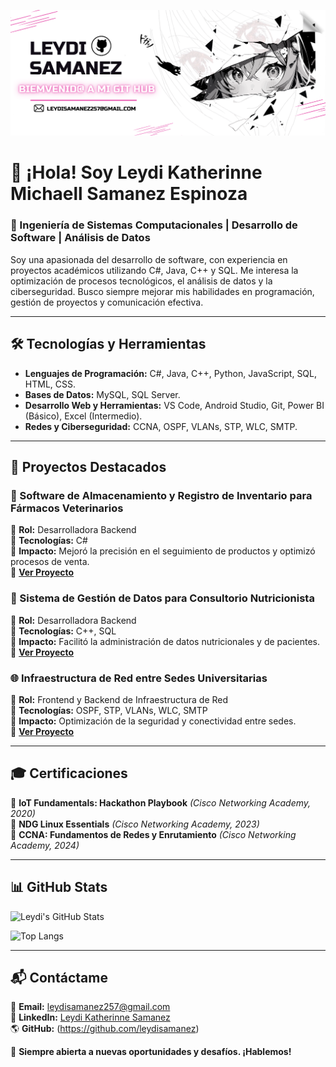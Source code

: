 ![Banner](https://github.com/leydisamanez/leydisamanez/raw/main/banner2.png)

# 👋 ¡Hola! Soy Leydi Katherinne Michaell Samanez Espinoza


### 🚀 Ingeniería de Sistemas Computacionales | Desarrollo de Software | Análisis de Datos

Soy una apasionada del desarrollo de software, con experiencia en proyectos académicos utilizando
C#, Java, C++ y SQL. Me interesa la optimización de procesos tecnológicos, el análisis de datos y la ciberseguridad. 
Busco siempre mejorar mis habilidades en programación, gestión de proyectos y comunicación efectiva.

---

## 🛠 **Tecnologías y Herramientas**
- **Lenguajes de Programación:** C#, Java, C++, Python, JavaScript, SQL, HTML, CSS.
- **Bases de Datos:** MySQL, SQL Server.
- **Desarrollo Web y Herramientas:** VS Code, Android Studio, Git, Power BI (Básico), Excel (Intermedio).
- **Redes y Ciberseguridad:** CCNA, OSPF, VLANs, STP, WLC, SMTP.

---

## 📌 **Proyectos Destacados**
### 🏥 Software de Almacenamiento y Registro de Inventario para Fármacos Veterinarios
🔹 **Rol:** Desarrolladora Backend  
🔹 **Tecnologías:** C#  
🔹 **Impacto:** Mejoró la precisión en el seguimiento de productos y optimizó procesos de venta.  
🔹 **[Ver Proyecto](https://github.com/leydisamanez/SOFTWARE-DE-ALMACENAMIENTO-REGISTRO-DE-INVENTARIO-Y-VENTAS-DE-F-RMACOS-VETERINARIOS)**  

### 🍎 Sistema de Gestión de Datos para Consultorio Nutricionista
🔹 **Rol:** Desarrolladora Backend  
🔹 **Tecnologías:** C++, SQL  
🔹 **Impacto:** Facilitó la administración de datos nutricionales y de pacientes.  
🔹 **[Ver Proyecto](https://github.com/leydisamanez/SOFTWARE-DE-GESTI-N-DE-DATOS-PARA-EL-CONSULTORIO-NUTRICIONISTA-NUTRISALUD)**  

### 🌐 Infraestructura de Red entre Sedes Universitarias 
🔹 **Rol:** Frontend y Backend de Infraestructura de Red  
🔹 **Tecnologías:** OSPF, STP, VLANs, WLC, SMTP  
🔹 **Impacto:** Optimización de la seguridad y conectividad entre sedes.  
🔹 **[Ver Proyecto](https://github.com/leydisamanez/Infraestructura-de-Red-entre-Sedes-Universitarias)**  

---

## 🎓 **Certificaciones**
📜 **IoT Fundamentals: Hackathon Playbook** *(Cisco Networking Academy, 2020)*  
📜 **NDG Linux Essentials** *(Cisco Networking Academy, 2023)*  
📜 **CCNA: Fundamentos de Redes y Enrutamiento** *(Cisco Networking Academy, 2024)*  

---

## 📊 **GitHub Stats**
![Leydi's GitHub Stats](https://github-readme-stats.vercel.app/api?username=leydisamanez&show_icons=true&theme=radical)


![Top Langs](https://github-readme-stats.vercel.app/api/top-langs/?username=leydisamanez&layout=compact&theme=radical)

---

## 📬 **Contáctame**
📩 **Email:** [leydisamanez257@gmail.com](mailto:leydisamanez257@gmail.com)  
💼 **LinkedIn:** [Leydi Katherinne Samanez](https://www.linkedin.com/in/leydi-katherinne-michaell-samanez-espinoza)  
🌎 **GitHub:** (https://github.com/leydisamanez)  

🚀 **Siempre abierta a nuevas oportunidades y desafíos. ¡Hablemos!**
